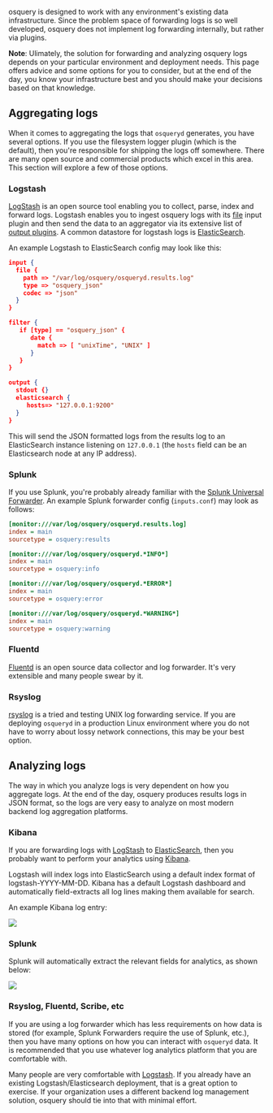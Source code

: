 osquery is designed to work with any environment's existing data infrastructure. Since the problem space of forwarding logs is so well developed, osquery does not implement log forwarding internally, but rather via plugins.

**Note**: Ulimately, the solution for forwarding and analyzing osquery logs depends on your particular environment and deployment needs. This page offers advice and some options for you to consider, but at the end of the day, you know your infrastructure best and you should make your decisions based on that knowledge.

## Aggregating logs

When it comes to aggregating the logs that `osqueryd` generates, you have several options. If you use the filesystem logger plugin (which is the default), then you're responsible for shipping the logs off somewhere. There are many open source and commercial products which excel in this area. This section will explore a few of those options.

### Logstash

[LogStash](https://www.elastic.co/products/logstash) is an open source tool enabling you to collect, parse, index and forward logs. Logstash enables you to ingest osquery logs with its [file](https://www.elastic.co/guide/en/logstash/current/plugins-inputs-file.html) input plugin and then send the data to an aggregator via its extensive list of [output plugins](https://www.elastic.co/guide/en/logstash/current/output-plugins.html). A common datastore for logstash logs is [ElasticSearch](https://www.elastic.co/products/elasticsearch/).

An example Logstash to ElasticSearch config may look like this:

```JSON
input {
  file {
    path => "/var/log/osquery/osqueryd.results.log"
    type => "osquery_json"
    codec => "json"
  }
}

filter {
   if [type] == "osquery_json" {
      date {
        match => [ "unixTime", "UNIX" ]
      }
   }
}

output {
  stdout {}
  elasticsearch {
     hosts=> "127.0.0.1:9200"
  }
}
```

This will send the JSON formatted logs from the results log to an ElasticSearch instance listening on `127.0.0.1` (the `hosts` field can be an Elasticsearch node at any IP address).

### Splunk

If you use Splunk, you're probably already familiar with the [Splunk Universal Forwarder](https://docs.splunk.com/Splexicon:Universalforwarder). An example Splunk forwarder config (`inputs.conf`) may look as follows:

```ini
[monitor:///var/log/osquery/osqueryd.results.log]
index = main
sourcetype = osquery:results

[monitor:///var/log/osquery/osqueryd.*INFO*]
index = main
sourcetype = osquery:info

[monitor:///var/log/osquery/osqueryd.*ERROR*]
index = main
sourcetype = osquery:error

[monitor:///var/log/osquery/osqueryd.*WARNING*]
index = main
sourcetype = osquery:warning
```

### Fluentd

[Fluentd](https://www.fluentd.org) is an open source data collector and log forwarder. It's very extensible and many people swear by it.

### Rsyslog

[rsyslog](https://www.rsyslog.com) is a tried and testing UNIX log forwarding service. If you are deploying `osqueryd` in a production Linux environment where you do not have to worry about lossy network connections, this may be your best option.

## Analyzing logs

The way in which you analyze logs is very dependent on how you aggregate logs. At the end of the day, osquery produces results logs in JSON format, so the logs are very easy to analyze on most modern backend log aggregation platforms.

### Kibana

If you are forwarding logs with [LogStash](https://www.elastic.co/products/logstash/) to [ElasticSearch](https://www.elastic.co/products/elasticsearch/), then you probably want to perform your analytics using [Kibana](https://www.elastic.co/products/kibana/).

Logstash will index logs into ElasticSearch using a default index format of logstash-YYYY-MM-DD. Kibana has a default Logstash dashboard and automatically field-extracts all log lines making them available for search.

An example Kibana log entry:

![](https://i.imgur.com/thivGYc.png)

### Splunk

Splunk will automatically extract the relevant fields for analytics, as shown below:

![](https://i.imgur.com/tWCPx51.png)

### Rsyslog, Fluentd, Scribe, etc

If you are using a log forwarder which has less requirements on how data is stored (for example, Splunk Forwarders require the use of Splunk, etc.), then you have many options on how you can interact with `osqueryd` data. It is recommended that you use whatever log analytics platform that you are comfortable with.

Many people are very comfortable with [Logstash](https://www.elastic.co/products/logstash/). If you already have an existing Logstash/Elasticsearch deployment, that is a great option to exercise. If your organization uses a different backend log management solution, osquery should tie into that with minimal effort.
